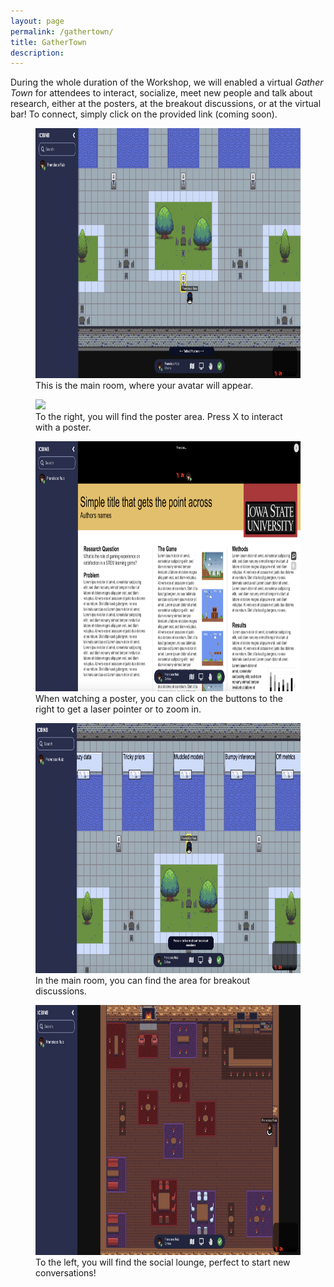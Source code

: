 ```yaml
---
layout: page
permalink: /gathertown/
title: GatherTown
description:
---
```


During the whole duration of the Workshop, we will enabled a virtual *Gather Town* for attendees to interact, socialize, meet new people and talk about research, either at the posters, at the breakout discussions, or at the virtual bar! To connect, simply click on the provided link (coming soon).

<figure> <img src="../assets/img/gathertown/01_main_room.png" height="400" /> <figcaption>This is the main room, where your avatar will appear.</figcaption> </figure>

<figure> <img src="../assets/img/gathertown/02_poster_room.png" height="400" /> <figcaption>To the right, you will find the poster area. Press X to interact with a poster.</figcaption></figure>

<figure> <img src="../assets/img/gathertown/04_poster.png" height="400" /> <figcaption>When watching a poster, you can click on the buttons to the right to get a laser pointer or to zoom in.</figcaption> </figure>

<figure> <img src="../assets/img/gathertown/05_breakout.png" height="400" /> <figcaption>In the main room, you can find the area for breakout discussions.</figcaption> </figure>

<figure> <img src="../assets/img/gathertown/06_bar.png" height="400" /> <figcaption>To the left, you will find the social lounge, perfect to start new conversations!</figcaption> </figure>

<!--<figure> <img src="../assets/img/gathertown/05_breakout.png" height="300" /> <figcaption>GatherTown environment for Breakouts</figcaption> </figure>-->

<!-- <figure> <img src="../assets/img/gathertown/03_poster_preview.png" height="400" /> <figcaption></figcaption> </figure> -->

<!-- GatherTown is a virtual environment where you will be able to interact through video and chat with other participants. -->

